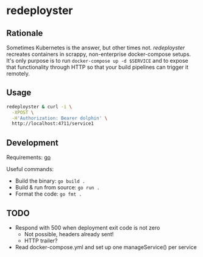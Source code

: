 # redeployster


## Rationale

Sometimes Kubernetes is the answer, but other times not. _redeployster_ recreates containers in scrappy, non-enterprise docker-compose setups. It's only purpose is to run `docker-compose up -d $SERVICE` and to expose that functionality through HTTP so that your build pipelines can trigger it remotely.

## Usage

```bash
redeployster & curl -i \
  -XPOST \
  -H'Authorization: Bearer dolphin' \
  http://localhost:4711/service1
```
## Development

Requirements: [go](https://golang.org)

Useful commands:

- Build the binary: `go build .`
- Build & run from source: `go run .`
- Format the code: `go fmt .`

## TODO

 * Respond with 500 when deployment exit code is not zero
   * Not possible, headers already sent!
   * HTTP trailer?
 * Read docker-compose.yml and set up one manageService() per service
